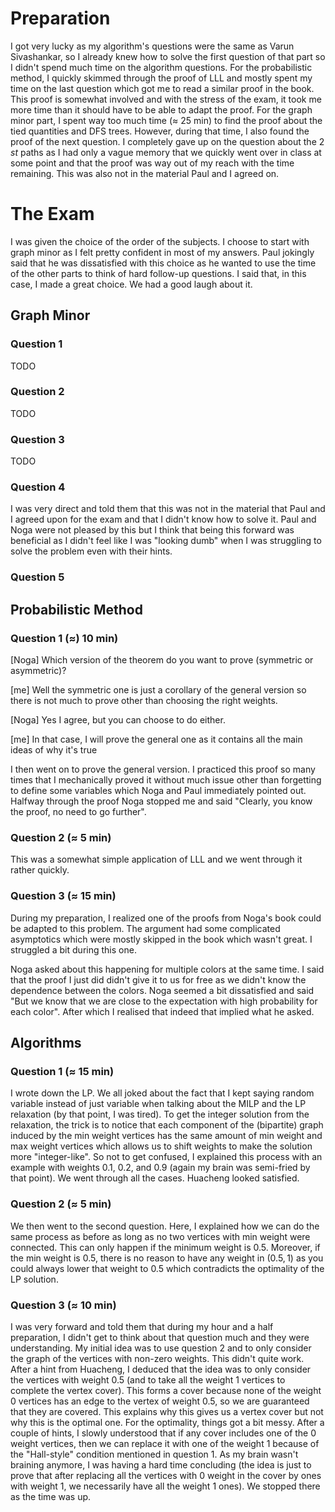 # Preparation 
I got very lucky as my algorithm's questions were the same as Varun Sivashankar, so I already knew how to solve the first question of that part so I didn't spend much time on the algorithm questions. For the probabilistic method, I quickly skimmed through the proof of LLL and mostly spent my time on the last question which got me to read a similar proof in the book. This proof is somewhat involved and with the stress of the exam, it took me more time than it should have to be able to adapt the proof. For the graph minor part, I spent way too much time ($\approx$ 25 min) to find the proof about the tied quantities and DFS trees. However, during that time, I also found the proof of the next question. I completely gave up on the question about the $2$ $st$ paths as I had only a vague memory that we quickly went over in class at some point and that the proof was way out of my reach with the time remaining. This was also not in the material Paul and I agreed on.



# The Exam
I was given the choice of the order of the subjects.
I choose to start with graph minor as I felt pretty confident in most of my answers. Paul jokingly said that he was dissatisfied with this choice as he wanted to use the time of the other parts to think of hard follow-up questions. I said that, in this case, I made a great choice. We had a good laugh about it.


## Graph Minor
### Question 1
TODO
### Question 2
TODO
### Question 3
TODO
### Question 4
I was very direct and told them that this was not in the material that Paul and I agreed upon for the exam and that I didn't know how to solve it. Paul and Noga were not pleased by this but I think that being this forward was beneficial as I didn't feel like I was "looking dumb" when I was struggling to solve the problem even with their hints. 

### Question 5

## Probabilistic Method

### Question 1 ($\approx$\) 10 min)
[Noga] Which version of the theorem do you want to prove (symmetric or asymmetric)?

[me] Well the symmetric one is just a corollary of the general version so there is not much to prove other than choosing the right weights.

[Noga] Yes I agree, but you can choose to do either.

[me] In that case, I will prove the general one as it contains all the main ideas of why it's true

I then went on to prove the general version. I practiced this proof so many times that I mechanically proved it without much issue other than forgetting to define some variables which Noga and Paul immediately pointed out. Halfway through the proof Noga stopped me and said "Clearly, you know the proof, no need to go further".

### Question 2 ($\approx$ 5 min)
This was a somewhat simple application of LLL and we went through it rather quickly.

### Question 3 ($\approx$ 15 min)
 During my preparation, I realized one of the proofs from Noga's book could be adapted to this problem. The argument had some complicated asymptotics which were mostly skipped in the book which wasn't great. 
I struggled a bit during this one.

Noga asked about this happening for multiple colors at the same time. I said that the proof I just did didn't give it to us for free as we didn't know the dependence between the colors. Noga seemed a bit dissatisfied and said "But we know that we are close to the expectation with high probability for each color". After which I realised that indeed that implied what he asked.

## Algorithms
### Question 1 ($\approx$ 15 min)

I wrote down the LP.
We all joked about the fact that I kept saying random variable instead of just variable when talking about the MILP and the LP relaxation (by that point, I was tired). To get the integer solution from the relaxation, the trick is to notice that each component of the (bipartite) graph induced by the min weight vertices has the same amount of min weight and max weight vertices which allows us to shift weights to make the solution more "integer-like". So not to get confused, I explained this process with an example with weights $0.1$, $0.2$, and $0.9$ (again my brain was semi-fried by that point). We went through all the cases. Huacheng looked satisfied.

### Question 2 ($\approx$ 5 min)

We then went to the second question. Here, I explained how we can do the same process as before as long as no two vertices with min weight were connected. This can only happen if the minimum weight is $0.5$. Moreover, if the min weight is $0.5$, there is no reason to have any weight in $(0.5,1)$ as you could always lower that weight to $0.5$ which contradicts the optimality of the LP solution. 

### Question 3 ($\approx$ 10 min)

I was very forward and told them that during my hour and a half preparation, I didn't get to think about that question much and they were understanding.
My initial idea was to use question 2 and to only consider the graph of the vertices with non-zero weights. This didn't quite work. After a hint from Huacheng, I deduced that the idea was to only consider the vertices with weight $0.5$ (and to take all the weight $1$ vertices to complete the vertex cover). This forms a cover because none of the weight $0$ vertices has an edge to the vertex of weight $0.5$, so we are guaranteed that they are covered. This explains why this gives us a vertex cover but not why this is the optimal one. For the optimality, things got a bit messy. After a couple of hints, I slowly understood that if any cover includes one of the $0$ weight vertices, then we can replace it with one of the weight $1$ because of the "Hall-style" condition mentioned in question 1. As my brain wasn't braining anymore, I was having a hard time concluding (the idea is just to prove that after replacing all the vertices with $0$ weight in the cover by ones with weight $1$, we necessarily have all the weight $1$ ones). We stopped there as the time was up.

